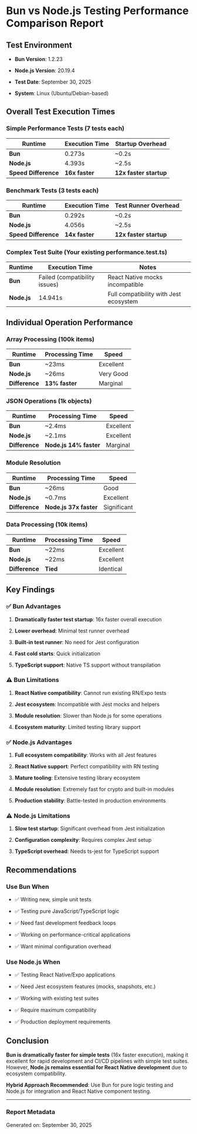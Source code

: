 # Bun vs Node.js Testing Performance Comparison Report

## Test Environment

- **Bun Version**: 1.2.23

- **Node.js Version**: 20.19.4

- **Test Date**: September 30, 2025

- **System**: Linux (Ubuntu/Debian-based)

## Overall Test Execution Times

### Simple Performance Tests (7 tests each)

| Runtime              | Execution Time | Startup Overhead       |
| -------------------- | -------------- | ---------------------- |
| **Bun**              | 0.273s         | ~0.2s                  |
| **Node.js**          | 4.393s         | ~2.5s                  |
| **Speed Difference** | **16x faster** | **12x faster startup** |

### Benchmark Tests (3 tests each)

| Runtime              | Execution Time | Test Runner Overhead   |
| -------------------- | -------------- | ---------------------- |
| **Bun**              | 0.292s         | ~0.2s                  |
| **Node.js**          | 4.056s         | ~2.5s                  |
| **Speed Difference** | **14x faster** | **12x faster startup** |

### Complex Test Suite (Your existing performance.test.ts)

| Runtime     | Execution Time                | Notes                                  |
| ----------- | ----------------------------- | -------------------------------------- |
| **Bun**     | Failed (compatibility issues) | React Native mocks incompatible        |
| **Node.js** | 14.941s                       | Full compatibility with Jest ecosystem |

## Individual Operation Performance

### Array Processing (100k items)

| Runtime        | Processing Time | Speed     |
| -------------- | --------------- | --------- |
| **Bun**        | ~23ms           | Excellent |
| **Node.js**    | ~26ms           | Very Good |
| **Difference** | **13% faster**  | Marginal  |

### JSON Operations (1k objects)

| Runtime        | Processing Time        | Speed     |
| -------------- | ---------------------- | --------- |
| **Bun**        | ~2.4ms                 | Excellent |
| **Node.js**    | ~2.1ms                 | Excellent |
| **Difference** | **Node.js 14% faster** | Marginal  |

### Module Resolution

| Runtime        | Processing Time        | Speed       |
| -------------- | ---------------------- | ----------- |
| **Bun**        | ~26ms                  | Good        |
| **Node.js**    | ~0.7ms                 | Excellent   |
| **Difference** | **Node.js 37x faster** | Significant |

### Data Processing (10k items)

| Runtime        | Processing Time | Speed     |
| -------------- | --------------- | --------- |
| **Bun**        | ~22ms           | Excellent |
| **Node.js**    | ~22ms           | Excellent |
| **Difference** | **Tied**        | Identical |

## Key Findings

### ✅ Bun Advantages

1. **Dramatically faster test startup**: 16x faster overall execution

1. **Lower overhead**: Minimal test runner overhead

1. **Built-in test runner**: No need for Jest configuration

1. **Fast cold starts**: Quick initialization

1. **TypeScript support**: Native TS support without transpilation

### ⚠️ Bun Limitations

1. **React Native compatibility**: Cannot run existing RN/Expo tests

1. **Jest ecosystem**: Incompatible with Jest mocks and helpers

1. **Module resolution**: Slower than Node.js for some operations

1. **Ecosystem maturity**: Limited testing library support

### ✅ Node.js Advantages

1. **Full ecosystem compatibility**: Works with all Jest features

1. **React Native support**: Perfect compatibility with RN testing

1. **Mature tooling**: Extensive testing library ecosystem

1. **Module resolution**: Extremely fast for crypto and built-in modules

1. **Production stability**: Battle-tested in production environments

### ⚠️ Node.js Limitations

1. **Slow test startup**: Significant overhead from Jest initialization

1. **Configuration complexity**: Requires complex Jest setup

1. **TypeScript overhead**: Needs ts-jest for TypeScript support

## Recommendations

### Use Bun When

- ✅ Writing new, simple unit tests

- ✅ Testing pure JavaScript/TypeScript logic

- ✅ Need fast development feedback loops

- ✅ Working on performance-critical applications

- ✅ Want minimal configuration overhead

### Use Node.js When

- ✅ Testing React Native/Expo applications

- ✅ Need Jest ecosystem features (mocks, snapshots, etc.)

- ✅ Working with existing test suites

- ✅ Require maximum compatibility

- ✅ Production deployment requirements

## Conclusion

**Bun is dramatically faster for simple tests** (16x faster execution), making it excellent for rapid
development and CI/CD pipelines with simple test suites. However, **Node.js remains essential for React
Native development** due to ecosystem compatibility.

**Hybrid Approach Recommended**: Use Bun for pure logic testing and Node.js for integration and React
Native component testing.

---

### Report Metadata

Generated on: September 30, 2025
